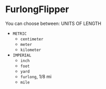 # FurlongFlipper
You can choose between:
UNITS OF LENGTH
  - `METRIC`
    - `centimeter`
    - `meter`
    - `kilometer`
  - `IMPERIAL`
    - `inch`
    - `foot`
    - `yard`
    - `furlong`, 1/8 mi
    - `mile`
